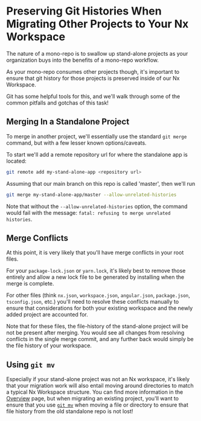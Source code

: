 # Preserving Git Histories When Migrating Other Projects to Your Nx Workspace

The nature of a mono-repo is to swallow up stand-alone projects as your organization buys into the benefits of a mono-repo workflow.

As your mono-repo consumes other projects though, it's important to ensure that git history for those projects is preserved inside of our Nx Workspace.

Git has some helpful tools for this, and we'll walk through some of the common pitfalls and gotchas of this task!

## Merging In a Standalone Project

To merge in another project, we'll essentially use the standard `git merge` command, but with a few lesser known options/caveats.

To start we'll add a remote repository url for where the standalone app is located:

```bash
git remote add my-stand-alone-app <repository url>
```

Assuming that our main branch on this repo is called 'master', then we'll run

```bash
git merge my-stand-alone-app/master --allow-unrelated-histories
```

Note that without the `--allow-unrelated-histories` option, the command would fail with the message: `fatal: refusing to merge unrelated histories`.

## Merge Conflicts

At this point, it is very likely that you'll have merge conflicts in your root files.

For your `package-lock.json` or `yarn.lock`, it's likely best to remove those entirely and allow a new lock file to be generated by installing when the merge is complete.

For other files (think `nx.json`, `workspace.json`, `angular.json`, `package.json`, `tsconfig.json`, etc.) you'll need to resolve these conflicts manually to ensure that considerations for both your existing workspace and the newly added project are accounted for.

Note that for these files, the file-history of the stand-alone project will be not be present after merging. You would see all changes from resolving conflicts in the single merge commit, and any further back would simply be the file history of your workspace.

## Using `git mv`

Especially if your stand-alone project was not an Nx workspace, it's likely that your migration work will also entail moving around directories to match a typical Nx Workspace structure. You can find more information in the [Overview](/{{framwork}}/migration/overview) page, but when migrating an existing project, you'll want to ensure that you use [`git mv`](https://git-scm.com/docs/git-mv) when moving a file or directory to ensure that file history from the old standalone repo is not lost!
